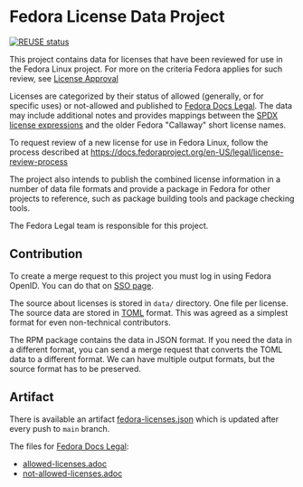 # Fedora License Data Project

[![REUSE status](https://api.reuse.software/badge/gitlab.com/fedora/legal/fedora-license-data)](https://api.reuse.software/info/gitlab.com/fedora/legal/fedora-license-data)

This project contains data for licenses that have been reviewed
for use in the Fedora Linux project. For more on the criteria 
Fedora applies for such review, see [License Approval](https://docs.fedoraproject.org/en-US/legal/license-approval)

Licenses are categorized by their status of allowed (generally, or for specific uses) 
or not-allowed and published to [Fedora Docs Legal](https://docs.fedoraproject.org/en-US/legal).
The data may include additional notes and provides
mappings between the [SPDX license expressions](https://spdx.org/licenses/) and the older Fedora
"Callaway" short license names.

To request review of a new license for use in Fedora Linux, follow the process described
at https://docs.fedoraproject.org/en-US/legal/license-review-process

The project also intends to publish the combined license information
in a number of data file formats and provide a package in Fedora for
other projects to reference, such as package building tools and
package checking tools.

The Fedora Legal team is responsible for this project.

## Contribution

To create a merge request to this project you must log in using Fedora OpenID. You can do that on [SSO page](https://gitlab.com/groups/fedora/-/saml/sso).

The source about licenses is stored in `data/` directory. One file per license.
The source data are stored in [TOML](https://toml.io/en/) format. This was agreed as a simplest format for even non-technical contributors.

The RPM package contains the data in JSON format. If you need the data in a different format, you can send a merge request that converts the TOML data to a different format. We can have multiple output formats, but the source format has to be preserved.

## Artifact

There is available an artifact [fedora-licenses.json](https://gitlab.com/fedora/legal/fedora-license-data/-/jobs/artifacts/main/raw/fedora-licenses.json?job=json) which is updated after every push to `main` branch.

The files for [Fedora Docs Legal](https://docs.fedoraproject.org/en-US/legal):

 * [allowed-licenses.adoc](https://gitlab.com/fedora/legal/fedora-license-data/-/jobs/artifacts/main/raw/allowed-licenses.adoc?job=legal-doc)
 * [not-allowed-licenses.adoc](https://gitlab.com/fedora/legal/fedora-license-data/-/jobs/artifacts/main/raw/not-allowed-licenses.adoc?job=legal-doc)
